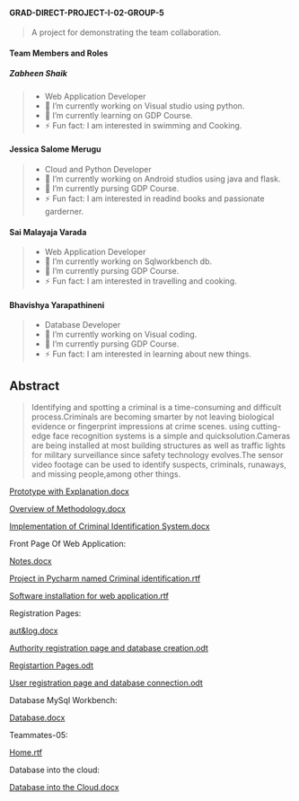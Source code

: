#### GRAD-DIRECT-PROJECT-I-02-GROUP-5
> A project for demonstrating the team collaboration.

#### Team Members and Roles

##### Zabheen Shaik 
> -  Web Application Developer
> - 🔭 I’m currently working on Visual studio using python.
> - 🌱 I’m currently learning on GDP Course.
> - ⚡ Fun fact: I am interested in swimming and Cooking.

#### Jessica Salome Merugu
> - Cloud and Python Developer
> - 🔭 I’m currently working on Android studios using java and flask.
> - 🌱 I’m currently pursing GDP Course.
> - ⚡ Fun fact: I am interested in readind books and passionate garderner.

#### Sai Malayaja Varada
> - Web Application Developer 
> - 🔭 I’m currently working on Sqlworkbench db.
> - 🌱 I’m currently pursing GDP Course.
> - ⚡ Fun fact: I am interested in travelling and cooking.

 #### Bhavishya Yarapathineni
> - Database Developer
> - 🔭 I’m currently working on Visual coding.
> - 🌱 I’m currently pursing GDP Course.
> - ⚡ Fun fact: I am interested in learning about new things.

## Abstract

> Identifying and spotting a criminal is a time-consuming and difficult process.Criminals are becoming smarter by not leaving biological evidence or fingerprint impressions at crime scenes. 
using cutting-edge face recognition systems is a simple and quicksolution.Cameras are being installed at most building structures as well as traffic lights for military surveillance since safety technology evolves.The sensor video footage can be used to identify suspects, criminals, runaways, and missing people,among other things. 

[Prototype with Explanation.docx](https://github.com/SaiMalayajaVarada/GRAD-DIRECT-PROJECT-I-02-GROUP-5/files/9825909/Prototype.with.Explanation.docx)

[Overview of Methodology.docx](https://github.com/SaiMalayajaVarada/GRAD-DIRECT-PROJECT-I-02-GROUP-5/files/9831419/Overview.of.Methodology.docx)

[Implementation of Criminal Identification System.docx](https://github.com/SaiMalayajaVarada/GRAD-DIRECT-PROJECT-I-02-GROUP-5/files/9831421/Implementation.of.Criminal.Identification.System.docx)

Front Page Of Web Application:

[Notes.docx](https://github.com/SaiMalayajaVarada/GRAD-DIRECT-PROJECT-I-02-GROUP-5/blob/main/Android%20App/Notes.docx)

[Project in Pycharm named Criminal identification.rtf](https://github.com/SaiMalayajaVarada/GRAD-DIRECT-PROJECT-I-02-GROUP-5/blob/main/Android%20App/Project%20in%20PyCharm%20named%20Criminal%20Identification.rtf)

[Software installation for web application.rtf](https://github.com/SaiMalayajaVarada/GRAD-DIRECT-PROJECT-I-02-GROUP-5/blob/main/Android%20App/Software%20Installations%20for%20Web%20Application.rtf)

Registration Pages:

[aut&log.docx](https://github.com/SaiMalayajaVarada/GRAD-DIRECT-PROJECT-I-02-GROUP-5/blob/main/Android%20App/aut%26log.docx) 

[Authority registration page and database creation.odt](https://github.com/SaiMalayajaVarada/GRAD-DIRECT-PROJECT-I-02-GROUP-5/blob/main/Android%20App/Authority%20registration%20page%20and%20database%20creation..odt)

[Registartion Pages.odt](https://github.com/SaiMalayajaVarada/GRAD-DIRECT-PROJECT-I-02-GROUP-5/blob/main/Android%20App/Registration%20Pages.odt)

[User registration page and database connection.odt](https://github.com/SaiMalayajaVarada/GRAD-DIRECT-PROJECT-I-02-GROUP-5/blob/main/Android%20App/User%20registration%20page%20and%20database%20connection.odt)

Database MySql Workbench:

[Database.docx](https://github.com/SaiMalayajaVarada/GRAD-DIRECT-PROJECT-I-02-GROUP-5/blob/main/Android%20App/DATABASE.docx)

Teammates-05:

[Home.rtf](https://github.com/SaiMalayajaVarada/GRAD-DIRECT-PROJECT-I-02-GROUP-5/blob/main/Web%20App/Home.rtf)

Database into the cloud:

[Database into the Cloud.docx](https://github.com/SaiMalayajaVarada/GRAD-DIRECT-PROJECT-I-02-GROUP-5/blob/main/Web%20App/Criminal%20Database%20Connection.docx)
